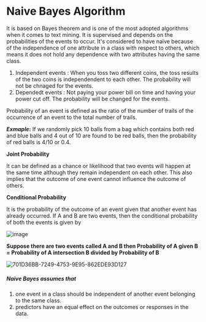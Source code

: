 # Naive Bayes Algorithm

It is based on Bayes theorem and is one of the most adopted algorithms when it comes to text mining. It is supervised and depends on the probabilities of the events to occur. It's considered to have  naïve because of the independence of one attribute in a class with respect to others, which means it does not hold any dependence with two attributes having the same class.

1.  Independent events : When you toss two different coins, the toss results of the two coins is independendent to each other. The probability will not be chnaged for the events.
2.  Dependedt events : Not paying your power bill on time and having your power cut off. The probability will be changed for the events.
 
Probability of an event is defined as the ratio of the number of trails of the occurrence of an event to the total number of trails. 

**_Exmaple_:** If we randomly pick 10 balls from a bag which contains both red and blue balls and 4 out of 10 are found to be red balls, then the probability of red balls is 4/10 or 0.4.

**Joint Probability**

It can be defined as a chance or likelihood that two events will happen at the same time although they remain independent on each other. This also implies that the outcome of one event cannot influence the outcome of others.

**Conditional Probability**

It is the probability of the outcome of an event given that another event has already occurred. If A and B are two events, then the conditional probability of both the events is given by

![image](https://user-images.githubusercontent.com/30498799/115813632-143a2700-a426-11eb-9d41-96e7a290b84f.png)

**Suppose there are two events called A and B then Probability of A given B = Probability of A intersection B divided by Probability of B**


![701D36BB-7249-4753-9E95-862EDE93D127](https://user-images.githubusercontent.com/30498799/115823465-f32f0180-a438-11eb-8ada-2f1748561841.jpg)



##### Naive Bayes assumes that
1. one event in a class should be independent of another event belonging to the same class.
2. predictors have an equal effect on the outcomes or responses in the data.
